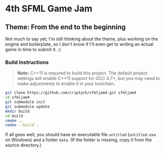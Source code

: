# 4th SFML Game Jam

## Theme: From the end to the beginning

Not much to say yet; I'm still thinking about the theme, plus working on the
engine and boilerplate, so I don't know if I'll even get to writing an actual
game in time to submit it. :(

### Build Instructions

> **Note:** C++11 is required to build this project.  The default project
> settings will enable C++11 support for GCC 4.7+, but you may need to make
> adjustments to enable it in your toolchain.

```bash
git clone https://github.com/criptych/sfmljam4.git sfmljam4
cd sfmljam4
git submodule init
git submodule update
mkdir build
cd build
cmake ..
cmake --build .
```

If all goes well, you should have an executable file `untitled` (`untitled.exe`
on Windows) and a folder `data`.  (If the folder is missing, copy it from the
source directory.)

